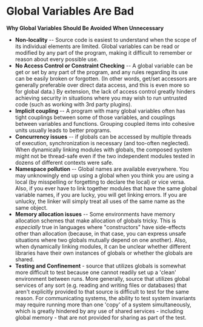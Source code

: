 # Global Variables Are Bad

**Why Global Variables Should Be Avoided When Unnecessary**

- **Non-locality** -- Source code is easiest to understand when the scope of its individual elements are limited. Global variables can be read or modified by any part of the program, making it difficult to remember or reason about every possible use.
- **No Access Control or Constraint Checking** -- A global variable can be get or set by any part of the program, and any rules regarding its use can be easily broken or forgotten. (In other words, get/set accessors are generally preferable over direct data access, and this is even more so for global data.) By extension, the lack of access control greatly hinders achieving security in situations where you may wish to run untrusted code (such as working with 3rd party plugins).
- **Implicit coupling** -- A program with many global variables often has tight couplings between some of those variables, and couplings between variables and functions. Grouping coupled items into cohesive units usually leads to better programs.
- **Concurrency issues** -- if globals can be accessed by multiple threads of execution, synchronization is necessary (and too-often neglected). When dynamically linking modules with globals, the composed system might not be thread-safe even if the two independent modules tested in dozens of different contexts were safe.
- **Namespace pollution** -- Global names are available everywhere. You may unknowingly end up using a global when you think you are using a local (by misspelling or forgetting to declare the local) or vice versa. Also, if you ever have to link together modules that have the same global variable names, if you are lucky, you will get linking errors. If you are unlucky, the linker will simply treat all uses of the same name as the same object.
- **Memory allocation issues** -- Some environments have memory allocation schemes that make allocation of globals tricky. This is *especially* true in languages where "constructors" have side-effects other than allocation (because, in that case, you can express unsafe situations where two globals mutually depend on one another). Also, when dynamically linking modules, it can be unclear whether different libraries have their own instances of globals or whether the globals are shared.
- **Testing and Confinement** - source that utilizes globals is somewhat more difficult to test because one cannot readily set up a 'clean' environment between runs. More generally, source that utilizes global services of any sort (e.g. reading and writing files or databases) that aren't explicitly provided to that source is difficult to test for the same reason. For communicating systems, the ability to test system invariants may require running more than one 'copy' of a system simultaneously, which is greatly hindered by any use of shared services - including global memory - that are not provided for sharing as part of the test.